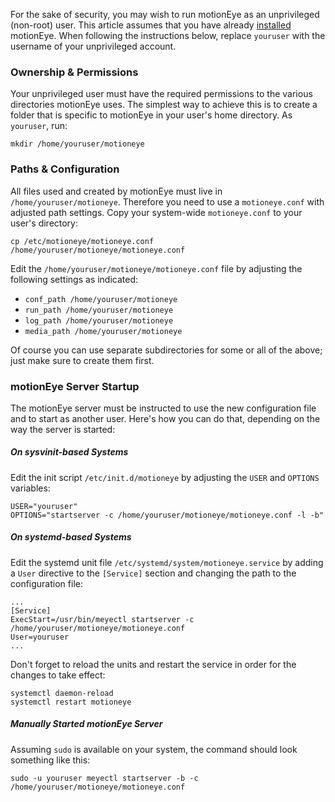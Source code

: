 For the sake of security, you may wish to run motionEye as an unprivileged (non-root) user. This article assumes that you have already [installed](https://github.com/ccrisan/motioneye/wiki/Installation) motionEye. When following the instructions below, replace `youruser` with the username of your unprivileged account.

### Ownership & Permissions

Your unprivileged user must have the required permissions to the various directories motionEye uses. The simplest way to achieve this is to create a folder that is specific to motionEye in your user's home directory. As `youruser`, run:

    mkdir /home/youruser/motioneye

### Paths & Configuration

All files used and created by motionEye must live in `/home/youruser/motioneye`. Therefore you need to use a `motioneye.conf` with adjusted path settings. Copy your system-wide `motioneye.conf` to your user's directory:

    cp /etc/motioneye/motioneye.conf /home/youruser/motioneye/motioneye.conf

Edit the `/home/youruser/motioneye/motioneye.conf` file by adjusting the following settings as indicated:

 * `conf_path /home/youruser/motioneye`
 * `run_path /home/youruser/motioneye`
 * `log_path /home/youruser/motioneye`
 * `media_path /home/youruser/motioneye`

Of course you can use separate subdirectories for some or all of the above; just make sure to create them first.

### motionEye Server Startup

The motionEye server must be instructed to use the new configuration file and to start as another user. Here's how you can do that, depending on the way the server is started:

##### On sysvinit-based Systems

Edit the init script `/etc/init.d/motioneye` by adjusting the `USER` and `OPTIONS` variables:

    USER="youruser"
    OPTIONS="startserver -c /home/youruser/motioneye/motioneye.conf -l -b"

##### On systemd-based Systems

Edit the systemd unit file `/etc/systemd/system/motioneye.service` by adding a `User` directive to the `[Service]` section and changing the path to the configuration file:

    ...
    [Service]
    ExecStart=/usr/bin/meyectl startserver -c /home/youruser/motioneye/motioneye.conf
    User=youruser
    ...

Don't forget to reload the units and restart the service in order for the changes to take effect:

    systemctl daemon-reload
    systemctl restart motioneye

##### Manually Started motionEye Server

Assuming `sudo` is available on your system, the command should look something like this:

    sudo -u youruser meyectl startserver -b -c /home/youruser/motioneye/motioneye.conf

